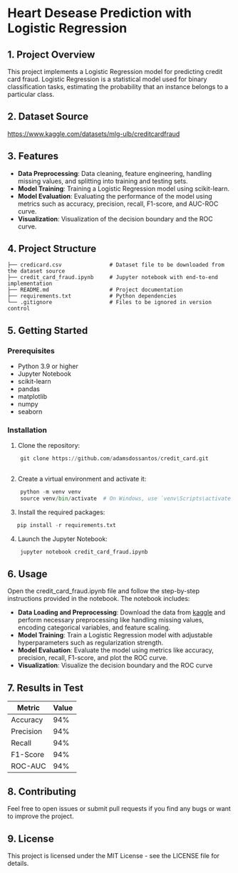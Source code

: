 # Heart Desease Prediction with Logistic Regression


## 1. Project Overview

This project implements a Logistic Regression model for predicting credit card fraud. Logistic Regression is a statistical model used for binary classification tasks, estimating the probability that an instance belongs to a particular class.

## 2. Dataset Source

https://www.kaggle.com/datasets/mlg-ulb/creditcardfraud

## 3. Features
- **Data Preprocessing**: Data cleaning, feature engineering, handling missing values, and splitting into training and testing sets.
- **Model Training**: Training a Logistic Regression model using scikit-learn.
- **Model Evaluation**: Evaluating the performance of the model using metrics such as accuracy, precision, recall, F1-score, and AUC-ROC curve.
- **Visualization**: Visualization of the decision boundary and the ROC curve.



## 4. Project Structure
    ├── credicard.csv               # Dataset file to be downloaded from the dataset source
    ├── credit_card_fraud.ipynb     # Jupyter notebook with end-to-end implementation
    ├── README.md                   # Project documentation
    ├── requirements.txt            # Python dependencies
    └── .gitignore                  # Files to be ignored in version control

## 5. Getting Started

### Prerequisites
- Python 3.9 or higher
- Jupyter Notebook
- scikit-learn
- pandas
- matplotlib
- numpy
- seaborn

### Installation
1. Clone the repository:

```python
    git clone https://github.com/adamsdossantos/credit_card.git
    
```
2. Create a virtual environment and activate it:
```python
    python -m venv venv
    source venv/bin/activate  # On Windows, use `venv\Scripts\activate`
```

3. Install the required packages:
```python
   pip install -r requirements.txt
```

4. Launch the Jupyter Notebook:
```python
    jupyter notebook credit_card_fraud.ipynb
```
## 6. Usage

Open the credit_card_fraud.ipynb file and follow the step-by-step instructions provided in the notebook. The notebook includes:

- **Data Loading and Preprocessing**: Download the data from [kaggle](https://www.kaggle.com/datasets/mlg-ulb/creditcardfraud) and perform necessary preprocessing like handling missing values, encoding categorical variables, and feature scaling.
- **Model Training**: Train a Logistic Regression model with adjustable hyperparameters such as regularization strength.
- **Model Evaluation**:  Evaluate the model using metrics like accuracy, precision, recall, F1-score, and plot the ROC curve.
- **Visualization**:  Visualize the decision boundary and the ROC curve


## 7. Results in Test

| Metric    | Value |
|-----------|-------|
| Accuracy  | 94%   |
| Precision | 94%   |
| Recall    | 94%   |
| F1-Score  | 94%   |
| ROC-AUC   | 94%    |


## 8. Contributing

Feel free to open issues or submit pull requests if you find any bugs or want to improve the project.

## 9. License

This project is licensed under the MIT License - see the LICENSE file for details.







